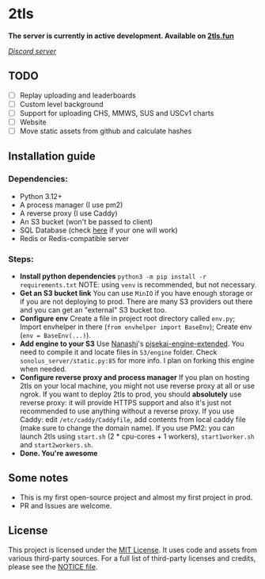 # 2tls
**The server is currently in active development. Available on [2tls.fun](https://2tls.fun)**

*[Discord server](https://discord.gg/fa5nJEsXH7)*
## TODO

 - [ ] Replay uploading and leaderboards
 - [ ] Custom level background
 - [ ] Support for uploading CHS, MMWS, SUS and USCv1 charts
 - [ ] Website
 - [ ] Move static assets from github and calculate hashes
## Installation guide
### Dependencies:
 
 - Python 3.12+
 - A process manager (I use pm2)
 - A reverse proxy (I use Caddy)
 - An S3 bucket (won't be passed to client)
 - SQL Database (check [here](https://www.sqlalchemy.org/features.html) if your one will work)
 - Redis or Redis-compatible server

### Steps:

 - **Install python dependencies**
 `python3 -m pip install -r requirements.txt`
NOTE: using `venv` is recommended, but not necessary.
 - **Get an S3 bucket link**
You can use `MinIO` if you have enough storage or if you are not deploying to prod.
There are many S3 providers out there and you can get an "external" S3 bucket too.
 - **Configure env**
Create a file in project root directory called `env.py`;
Import envhelper in there (`from envhelper import BaseEnv`);
Create env (`env = BaseEnv(...)`).
- **Add engine to your S3**
Use [Nanashi](github.com/sevenc-nanashi)'s [pjsekai-engine-extended](https://github.com/sevenc-nanashi/sonolus-pjsekai-engine-extended). You need to compile it and locate files in `S3/engine` folder. Check `sonolus_server/static.py:85` for more info.
I plan on forking this engine when needed.
 - **Configure reverse proxy and process manager**
If you plan on hosting 2tls on your local machine, you might not use reverse proxy at all or use ngrok. 
If you want to deploy 2tls to prod, you should **absolutely** use reverse proxy: it will provide HTTPS support and also it's just not recommended to use anything without a reverse proxy.
If you use Caddy: edit `/etc/caddy/Caddyfile`, add contents from local caddy file (make sure to change the domain name).
If you use PM2: you can launch 2tls using `start.sh` (2 * cpu-cores + 1 workers), `start1worker.sh` and `start2workers.sh`.
 - **Done. You're awesome**
## Some notes
- This is my first open-source project and almost my first project in prod.
- PR and Issues are welcome.
## License
This project is licensed under the [MIT License](LICENSE). 
It uses code and assets from various third-party sources. For a full list of third-party licenses and credits, please see the [NOTICE file](NOTICE.md).
